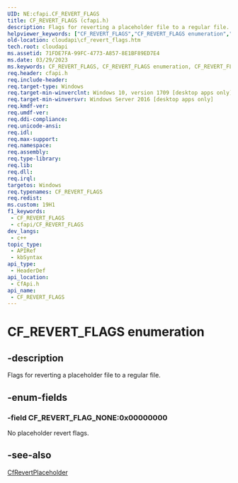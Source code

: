 ```yaml
---
UID: NE:cfapi.CF_REVERT_FLAGS
title: CF_REVERT_FLAGS (cfapi.h)
description: Flags for reverting a placeholder file to a regular file.
helpviewer_keywords: ["CF_REVERT_FLAGS","CF_REVERT_FLAGS enumeration","CF_REVERT_FLAG_NONE","cfapi/CF_REVERT_FLAGS","cfapi/CF_REVERT_FLAG_NONE","cloudApi.cf_revert_flags"]
old-location: cloudapi\cf_revert_flags.htm
tech.root: cloudapi
ms.assetid: 71FDE7FA-99FC-4773-A857-8E1BF89ED7E4
ms.date: 03/29/2023
ms.keywords: CF_REVERT_FLAGS, CF_REVERT_FLAGS enumeration, CF_REVERT_FLAG_NONE, cfapi/CF_REVERT_FLAGS, cfapi/CF_REVERT_FLAG_NONE, cloudApi.cf_revert_flags
req.header: cfapi.h
req.include-header: 
req.target-type: Windows
req.target-min-winverclnt: Windows 10, version 1709 [desktop apps only]
req.target-min-winversvr: Windows Server 2016 [desktop apps only]
req.kmdf-ver: 
req.umdf-ver: 
req.ddi-compliance: 
req.unicode-ansi: 
req.idl: 
req.max-support: 
req.namespace: 
req.assembly: 
req.type-library: 
req.lib: 
req.dll: 
req.irql: 
targetos: Windows
req.typenames: CF_REVERT_FLAGS
req.redist: 
ms.custom: 19H1
f1_keywords:
 - CF_REVERT_FLAGS
 - cfapi/CF_REVERT_FLAGS
dev_langs:
 - c++
topic_type:
 - APIRef
 - kbSyntax
api_type:
 - HeaderDef
api_location:
 - CfApi.h
api_name:
 - CF_REVERT_FLAGS
---
```


# CF_REVERT_FLAGS enumeration

## -description

Flags for reverting a placeholder file to a regular file.

## -enum-fields

### -field CF_REVERT_FLAG_NONE:0x00000000

No placeholder revert flags.

## -see-also

[CfRevertPlaceholder](nf-cfapi-cfrevertplaceholder.md)
